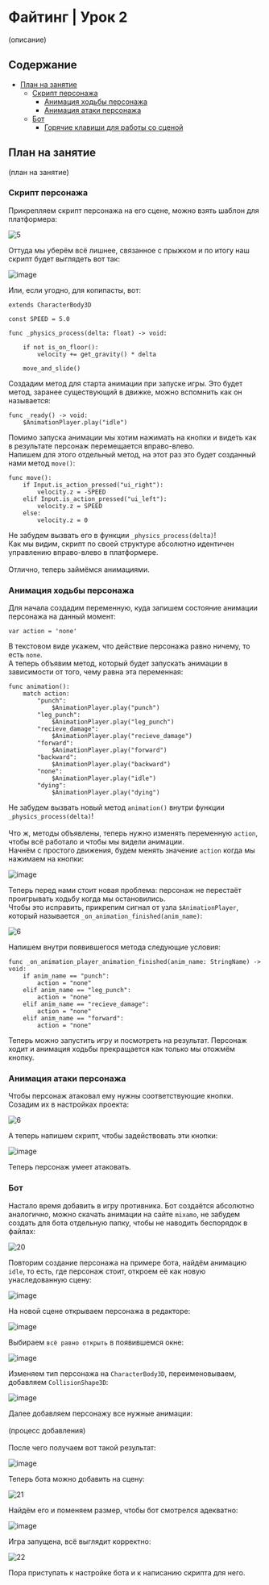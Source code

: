 # Файтинг | Урок 2

(описание)

## Содержание

- [План на занятие](#План-на-занятие)
  - [Скрипт персонажа](#Скрипт-персонажа)
    - [Анимация ходьбы персонажа](#Анимация-ходьбы-персонажа)
    - [Анимация атаки персонажа](#Анимация-атаки-персонажа)
  - [Бот](#Бот)
    - [Горячие клавиши для работы со сценой](#Горячие-клавиши-для-работы-со-сценой)


## План на занятие 

(план на занятие)

### Скрипт персонажа

Прикрепляем скрипт персонажа на его сцене, можно взять шаблон для платформера:

![5](https://github.com/user-attachments/assets/b03e830f-76b5-4dd9-b5b8-8cf12655f2f3)

Оттуда мы уберём всё лишнее, связанное с прыжком и по итогу наш скрипт будет выглядеть вот так:

![image](https://github.com/user-attachments/assets/660aeaa6-7bf0-4b24-9e22-5a4ff6b67db0)

Или, если угодно, для копипасты, вот:

```GDScript
extends CharacterBody3D

const SPEED = 5.0

func _physics_process(delta: float) -> void:

	if not is_on_floor():
		velocity += get_gravity() * delta

	move_and_slide()
```
Создадим метод для старта анимации при запуске игры. Это будет метод, заранее существующий в движке, можно вспомнить как он называется:

```GDScript
func _ready() -> void:
	$AnimationPlayer.play("idle")
```

Помимо запуска анимации мы хотим нажимать на кнопки и видеть как в результате персонаж перемещается вправо-влево.\
Напишем для этого отдельный метод, на этот раз это будет созданный нами метод `move()`:

```GDScript
func move():
	if Input.is_action_pressed("ui_right"):
		velocity.z = -SPEED
	elif Input.is_action_pressed("ui_left"):
		velocity.z = SPEED
	else:
		velocity.z = 0
```

Не забудем вызвать его в функции `_physics_process(delta)`!\
Как мы видим, скрипт по своей структуре абсолютно идентичен управлению вправо-влево в платформере.\
\
Отлично, теперь займёмся анимациями.

### Анимация ходьбы персонажа

Для начала создадим переменную, куда запишем состояние анимации персонажа на данный момент:

```GDScript
var action = 'none'
```

В текстовом виде укажем, что действие персонажа равно ничему, то есть `none`.\
А теперь объявим метод, который будет запускать анимации в зависимости от того, чему равна эта переменная:

```GDScript
func animation():
	match action:
		"punch":
			$AnimationPlayer.play("punch")
		"leg_punch":
			$AnimationPlayer.play("leg_punch")
		"recieve_damage":
			$AnimationPlayer.play("recieve_damage")
		"forward":
			$AnimationPlayer.play("forward")
		"backward":
			$AnimationPlayer.play("backward")
		"none":
			$AnimationPlayer.play("idle")
		"dying":
			$AnimationPlayer.play("dying")
```
Не забудем вызвать новый метод `animation()` внутри функции `_physics_process(delta)`!\
\
Что ж, методы объявлены, теперь нужно изменять переменную `action`, чтобы всё работало и чтобы мы видели анимации.\
Начнём с простого движения, будем менять значение `action` когда мы нажимаем на кнопки:

![image](https://github.com/user-attachments/assets/f945cb7d-5919-465b-b439-1872d47f7bf7)

Теперь перед нами стоит новая проблема: персонаж не перестаёт проигрывать ходьбу когда мы остановились.\
Чтобы это исправить, прикрепим сигнал от узла `$AnimationPlayer`, который называется `_on_animation_finished(anim_name)`:

![6](https://github.com/user-attachments/assets/f2c28707-169f-4b11-bd1a-788ea0f6c00d)

Напишем внутри появившегося метода следующие условия:

```GDScript
func _on_animation_player_animation_finished(anim_name: StringName) -> void:
	if anim_name == "punch":
		action = "none"
	elif anim_name == "leg_punch":
		action = "none"
	elif anim_name == "recieve_damage":
		action = "none"
	elif anim_name == "forward":
		action = "none"
```
Теперь можно запустить игру и посмотреть на результат. Персонаж ходит и анимация ходьбы прекращается как только мы отожмём кнопку.

### Анимация атаки персонажа

Чтобы персонаж атаковал ему нужны соответствующие кнопки. Созадим их в настройках проекта:

![6](https://github.com/user-attachments/assets/d01badb7-1a1e-409e-bf16-36ea1310a02a)

А теперь напишем скрипт, чтобы задействовать эти кнопки:

![image](https://github.com/user-attachments/assets/d88e47f0-db5b-4f92-8364-c55dbc269d80)

Теперь персонаж умеет атаковать.

### Бот

Настало время добавить в игру противника. Бот создаётся абсолютно аналогично, можно скачать анимации на сайте `mixamo`, не забудем создать для бота отдельную папку, чтобы не наводить беспорядок в файлах:

![20](https://github.com/user-attachments/assets/63096d78-9575-4a15-9dbc-b3464119c66f)

Повторим создание персонажа на примере бота, найдём анимацию `idle`, то есть, где персонаж стоит, откроем её как новую унаследованную сцену:

![image](https://github.com/user-attachments/assets/93ad031d-0963-45a6-a672-f3b21da0a20d)

На новой сцене открываем персонажа в редакторе:

![image](https://github.com/user-attachments/assets/e279b6db-b7ae-4b27-b76a-15211f46613e)

Выбираем `всё равно открыть` в появившемся окне:

![image](https://github.com/user-attachments/assets/eab730e9-dccf-4282-a88f-faec09ca07ae)

Изменяем тип персонажа на `CharacterBody3D`, переименовываем, добавляем `CollisionShape3D`:

![image](https://github.com/user-attachments/assets/3e755c05-7d02-420d-8332-fd311462c49d)

Далее добавляем персонажу все нужные анимации:\
\
(процесс добавления)\
\
После чего получаем вот такой результат:

![image](https://github.com/user-attachments/assets/0ae3c535-919e-4363-8849-d35142c56063)

Теперь бота можно добавить на сцену:

![21](https://github.com/user-attachments/assets/a40ae279-fa26-4f93-9325-70ee3146bead)

Найдём его и поменяем размер, чтобы бот смотрелся адекватно:

![image](https://github.com/user-attachments/assets/dd006892-0022-478a-a685-3bd22c1b197b)

Игра запущена, всё выглядит корректно:

![22](https://github.com/user-attachments/assets/a2ff877b-a0dd-465f-bcd1-b86b6b61cd30)

Пора приступать к настройке бота и к написанию скрипта для него.











